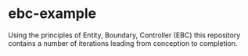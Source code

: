 # ebc-example
Using the principles of Entity, Boundary, Controller (EBC) this repository contains a number of iterations leading from conception to completion.
